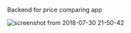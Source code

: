 Backend for price comparing app

![screenshot from 2018-07-30 21-50-42](https://user-images.githubusercontent.com/35530096/43410038-322d91c0-9443-11e8-9938-d1059c211131.png)
